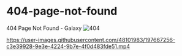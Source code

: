 # 404-page-not-found
404 Page Not Found - Galaxy
![404](https://user-images.githubusercontent.com/48101983/197666525-ad6d92a6-0fdb-4a30-b349-30999fc5f722.png)


https://user-images.githubusercontent.com/48101983/197667256-c3e39928-9e3e-4224-9b7e-4f0d483fde51.mp4


